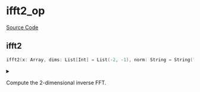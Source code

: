 



# ifft2_op
  
[Source Code](https://github.com/endia-ai/Endia/tree/main/endia/functional/fft_ops/ifft2_op.mojo)  
  

## ifft2


```swift
ifft2(x: Array, dims: List[Int] = List(-2, -1), norm: String = String("backward")) -> Array
```  
<details markdown="1" style="border: none; bg-color: none; box-shadow: none;">  
<summary style="border: none; bg-color: none; box-shadow: none;">  
  
Compute the 2-dimensional inverse FFT.  
</summary>  
  
#### Args:  

* x `Array`: The input array.
* dims `List[Int]`: The dimensions along which to compute the inverse FFT. Default: List(-2, -1)
* norm `String`: The normalization mode. Default: String("backward")
  
#### Returns:  
  
The 2-dimensional inverse FFT of the input array.  
Type: `Array`  
  
  
</details>